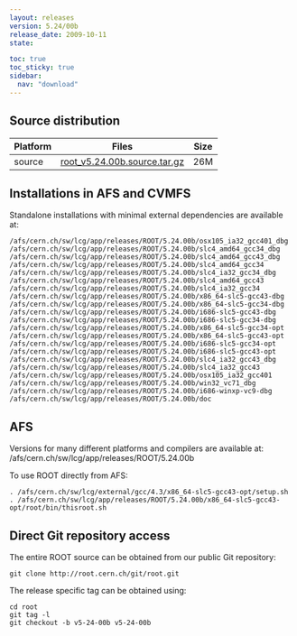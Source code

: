 ```yaml
---
layout: releases
version: 5.24/00b
release_date: 2009-10-11
state:

toc: true
toc_sticky: true
sidebar:
  nav: "download"
---
```



## Source distribution

| Platform       | Files | Size |
|-----------|-------|-----|
| source | [root_v5.24.00b.source.tar.gz](https://root.cern.ch/download/root_v5.24.00b.source.tar.gz) |  26M |




## Installations in AFS and CVMFS
Standalone installations with minimal external dependencies are available at:
~~~
/afs/cern.ch/sw/lcg/app/releases/ROOT/5.24.00b/osx105_ia32_gcc401_dbg
/afs/cern.ch/sw/lcg/app/releases/ROOT/5.24.00b/slc4_amd64_gcc34_dbg
/afs/cern.ch/sw/lcg/app/releases/ROOT/5.24.00b/slc4_amd64_gcc43_dbg
/afs/cern.ch/sw/lcg/app/releases/ROOT/5.24.00b/slc4_amd64_gcc34
/afs/cern.ch/sw/lcg/app/releases/ROOT/5.24.00b/slc4_ia32_gcc34_dbg
/afs/cern.ch/sw/lcg/app/releases/ROOT/5.24.00b/slc4_amd64_gcc43
/afs/cern.ch/sw/lcg/app/releases/ROOT/5.24.00b/slc4_ia32_gcc34
/afs/cern.ch/sw/lcg/app/releases/ROOT/5.24.00b/x86_64-slc5-gcc43-dbg
/afs/cern.ch/sw/lcg/app/releases/ROOT/5.24.00b/x86_64-slc5-gcc34-dbg
/afs/cern.ch/sw/lcg/app/releases/ROOT/5.24.00b/i686-slc5-gcc43-dbg
/afs/cern.ch/sw/lcg/app/releases/ROOT/5.24.00b/i686-slc5-gcc34-dbg
/afs/cern.ch/sw/lcg/app/releases/ROOT/5.24.00b/x86_64-slc5-gcc34-opt
/afs/cern.ch/sw/lcg/app/releases/ROOT/5.24.00b/x86_64-slc5-gcc43-opt
/afs/cern.ch/sw/lcg/app/releases/ROOT/5.24.00b/i686-slc5-gcc34-opt
/afs/cern.ch/sw/lcg/app/releases/ROOT/5.24.00b/i686-slc5-gcc43-opt
/afs/cern.ch/sw/lcg/app/releases/ROOT/5.24.00b/slc4_ia32_gcc43_dbg
/afs/cern.ch/sw/lcg/app/releases/ROOT/5.24.00b/slc4_ia32_gcc43
/afs/cern.ch/sw/lcg/app/releases/ROOT/5.24.00b/osx105_ia32_gcc401
/afs/cern.ch/sw/lcg/app/releases/ROOT/5.24.00b/win32_vc71_dbg
/afs/cern.ch/sw/lcg/app/releases/ROOT/5.24.00b/i686-winxp-vc9-dbg
/afs/cern.ch/sw/lcg/app/releases/ROOT/5.24.00b/doc
~~~

## AFS
Versions for many different platforms and compilers are available at:
/afs/cern.ch/sw/lcg/app/releases/ROOT/5.24.00b

To use ROOT directly from AFS:
~~~
. /afs/cern.ch/sw/lcg/external/gcc/4.3/x86_64-slc5-gcc43-opt/setup.sh
. /afs/cern.ch/sw/lcg/app/releases/ROOT/5.24.00b/x86_64-slc5-gcc43-opt/root/bin/thisroot.sh
~~~

## Direct Git repository access
The entire ROOT source can be obtained from our public Git repository:

~~~
git clone http://root.cern.ch/git/root.git
~~~
The release specific tag can be obtained using:
~~~
cd root
git tag -l
git checkout -b v5-24-00b v5-24-00b
~~~
